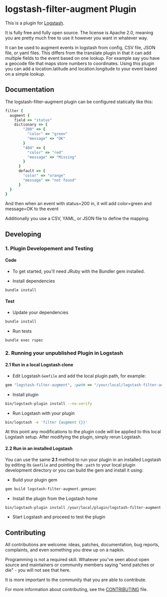 # logstash-filter-augment Plugin

This is a plugin for [Logstash](https://github.com/elastic/logstash).

It is fully free and fully open source. The license is Apache 2.0, meaning you are pretty much free to use it however you want in whatever way.

It can be used to augment events in logstash from config, CSV file, JSON file, or yaml files.  This differs from the translate plugin in that it can add multiple fields to the event based on one lookup.  For example say you have a geocode file that maps store numbers to coordinates.  Using this plugin you can add a location.latitude and location.longitude to your event based on a simple lookup.

## Documentation

The logstash-filter-augment plugin can be configured statically like this:
```ruby
filter {
  augment {
    field => "status"
    dictionary => {
        "200" => {
          "color" => "green"
          "message" => "OK"
        }
        "404" => {
          "color" => "red"
          "message" => "Missing"
        }
      }
      default => {
        "color" => "orange"
        "message" => "not found"
      }
  }
}
```
And then when an event with status=200 in, it will add color=green and message=OK to the event

Additionally you use a CSV, YAML, or JSON file to define the mapping.

## Developing

### 1. Plugin Developement and Testing

#### Code
- To get started, you'll need JRuby with the Bundler gem installed.

- Install dependencies
```sh
bundle install
```

#### Test

- Update your dependencies

```sh
bundle install
```

- Run tests

```sh
bundle exec rspec
```

### 2. Running your unpublished Plugin in Logstash

#### 2.1 Run in a local Logstash clone

- Edit Logstash `Gemfile` and add the local plugin path, for example:
```ruby
gem "logstash-filter-augment", :path => "/your/local/logstash-filter-augment"
```
- Install plugin
```sh
bin/logstash-plugin install --no-verify
```
- Run Logstash with your plugin
```sh
bin/logstash -e 'filter {augment {}}'
```
At this point any modifications to the plugin code will be applied to this local Logstash setup. After modifying the plugin, simply rerun Logstash.

#### 2.2 Run in an installed Logstash

You can use the same **2.1** method to run your plugin in an installed Logstash by editing its `Gemfile` and pointing the `:path` to your local plugin development directory or you can build the gem and install it using:

- Build your plugin gem
```sh
gem build logstash-filter-augment.gemspec
```
- Install the plugin from the Logstash home
```sh
bin/logstash-plugin install /your/local/plugin/logstash-filter-augment.gem
```
- Start Logstash and proceed to test the plugin

## Contributing

All contributions are welcome: ideas, patches, documentation, bug reports, complaints, and even something you drew up on a napkin.

Programming is not a required skill. Whatever you've seen about open source and maintainers or community members  saying "send patches or die" - you will not see that here.

It is more important to the community that you are able to contribute.

For more information about contributing, see the [CONTRIBUTING](https://github.com/elastic/logstash/blob/master/CONTRIBUTING.md) file.
